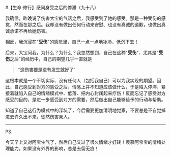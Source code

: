 #【生命⋅修行】感同身受之后的停滞（九十八）

我确信，昨晚说了伤害大宝的气话之后，我感受到了她的感受。那是一种受伤的感觉，然而在那之后。我却没有做出任何行动来安慰、也没有真诚的道歉，也做出真诚承诺不再给她伤害。

相反，我沉浸在"**受伤**"的感觉里，自己一点一点地冰冷、低沉下去！

后来，大宝问我，为什么？为什么？我忽然想到，自己在这种"**受伤**"、尤其是"**受伤**之后"的经历中，自己的期望几乎一直就是

> "**这伤害要是没有发生就好了**"

这根本就是一个不切实际、没有任何人（包括我自己）可以为我实现的期望。因此，自己感受到对方的感受之后，情感上并不知道应该做什么，于是陷入停滞，紧接着就陷入自己的情绪模式中、低落、把内心封闭起来疗伤！反而忘记了感受对方感受的目的，是进一步感受到对方的需要，然后做出自己能够给予的行动与帮助。

知道了自己这行为模式中的深坑了，今后需要更加清明地觉察，不要总是不自觉掉进去许久出不来，徒然伤害亲人。

----

PS. 

今天早上又对阿宝生气了，然后自己又过了很久情绪才好转！羡慕阿宝宝的情绪处理能力，如果没有外界的影响，总是去留无痕！